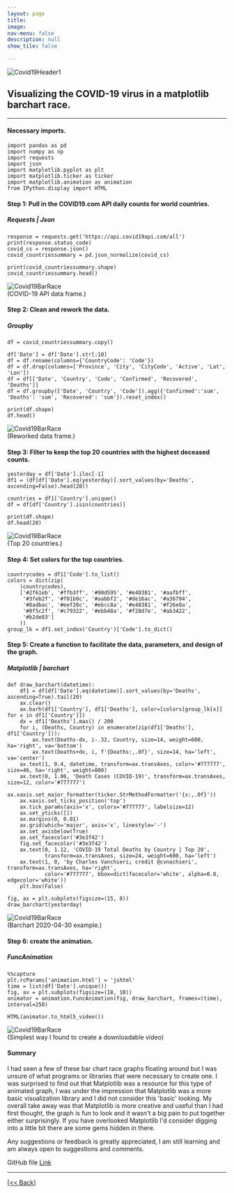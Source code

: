 ```yaml
---
layout: page
title:
image: 
nav-menu: false
description: null
show_tile: false

---
```


![Covid19Header1](/assets/images/Covid19USABarChart/CVbarCovidHeader1.jpg) <br>

## Visualizing the COVID-19 virus in a matplotlib barchart race.

---

#### Necessary imports.
```
import pandas as pd
import numpy as np
import requests
import json
import matplotlib.pyplot as plt
import matplotlib.ticker as ticker
import matplotlib.animation as animation
from IPython.display import HTML
```
#### Step 1: Pull in the COVID19.com API daily counts for world countries.
##### Requests | Json
```
response = requests.get('https://api.covid19api.com/all')
print(response.status_code)
covid_cs = response.json()
covid_countriessummary = pd.json_normalize(covid_cs)
```
```
print(covid_countriessummary.shape)
covid_countriessummary.head()
```
![Covid19BarRace](/assets/images/Covid19USABarChart/CVbar1.png) <br>
(COVID-19 API data frame.)

#### Step 2: Clean and rework the data.
##### Groupby
```
df = covid_countriessummary.copy()
```
```
df['Date'] = df['Date'].str[:10]
df = df.rename(columns={'CountryCode': 'Code'})
df = df.drop(columns=['Province', 'City', 'CityCode', 'Active', 'Lat', 'Lon'])
df = df[['Date', 'Country', 'Code', 'Confirmed', 'Recovered', 'Deaths']]
df = df.groupby(['Date', 'Country', 'Code']).agg({'Confirmed':'sum', 'Deaths': 'sum', 'Recovered': 'sum'}).reset_index()
```
```
print(df.shape)
df.head()
```
![Covid19BarRace](/assets/images/Covid19USABarChart/CVbar2.png) <br>
(Reworked data frame.)

#### Step 3: Filter to keep the top 20 countries with the highest deceased counts.
```
yesterday = df['Date'].iloc[-1]
df1 = (df[df['Date'].eq(yesterday)].sort_values(by='Deaths', ascending=False).head(20))

countries = df1['Country'].unique()
df = df[df['Country'].isin(countries)]
```
```
print(df.shape)
df.head(20)
```
![Covid19BarRace](/assets/images/Covid19USABarChart/CVbar3.png) <br>
(Top 20 countries.)

#### Step 4: Set colors for the top countries.
```
countrycodes = df1['Code'].to_list()
colors = dict(zip(
    (countrycodes),
    ['#2f61eb', '#ffb3ff', '#90d595', '#e48381', '#aafbff',
     '#3feb2f', '#f01b0c', '#aabbf2', '#de16ac', '#a36794', 
     '#8adbac', '#eef20c', '#ebcc8a', '#e48381', '#f26e0a', 
     '#0f5c2f', '#c79322', '#ebb48a', '#f28d7e', '#ab3422',
     '#b2de83']
    ))
group_lk = df1.set_index('Country')['Code'].to_dict()
```

#### Step 5: Create a function to facilitate the data, parameters, and design of the graph.
##### Matplotlib | barchart
```
def draw_barchart(datetime):
    df1 = df[df['Date'].eq(datetime)].sort_values(by='Deaths', ascending=True).tail(20)
    ax.clear()
    ax.barh(df1['Country'], df1['Deaths'], color=[colors[group_lk[x]] for x in df1['Country']])
    dx = df1['Deaths'].max() / 200
    for i, (Deaths, Country) in enumerate(zip(df1['Deaths'], df1['Country'])):
        ax.text(Deaths-dx, i-.32, Country, size=14, weight=600, ha='right', va='bottom')
        ax.text(Deaths+dx, i, f'{Deaths:,.0f}', size=14, ha='left', va='center')
    ax.text(1, 0.4, datetime, transform=ax.transAxes, color='#777777', size=46, ha='right', weight=800)
    ax.text(0, 1.06, 'Death Cases (COVID-19)', transform=ax.transAxes, size=12, color='#777777')
    ax.xaxis.set_major_formatter(ticker.StrMethodFormatter('{x:,.0f}'))
    ax.xaxis.set_ticks_position('top')
    ax.tick_params(axis='x', colors='#777777', labelsize=12)
    ax.set_yticks([])
    ax.margins(0, 0.01)
    ax.grid(which='major', axis='x', linestyle='-')
    ax.set_axisbelow(True)
    ax.set_facecolor('#3e3f42')
    fig.set_facecolor('#3e3f42')
    ax.text(0, 1.12, 'COVID-19 Total Deaths by Country | Top 20',
            transform=ax.transAxes, size=24, weight=600, ha='left')
    ax.text(1, 0, 'by Charles Vanchieri; credit @cvnachieri', transform=ax.transAxes, ha='right',
            color='#777777', bbox=dict(facecolor='white', alpha=0.8, edgecolor='white'))
    plt.box(False)
```
```
fig, ax = plt.subplots(figsize=(15, 8))   
draw_barchart(yesterday)
```
![Covid19BarRace](/assets/images/Covid19USABarChart/CVbar4.png) <br>
(Barchart 2020-04-30 example.)

#### Step 6: create the animation.
##### FuncAnimation
```
%%capture
plt.rcParams['animation.html'] = 'jshtml'
time = list(df['Date'].unique())
fig, ax = plt.subplots(figsize=(18, 10)) 
animator = animation.FuncAnimation(fig, draw_barchart, frames=(time), interval=250)
```
```
HTML(animator.to_html5_video())
```
![Covid19BarRace](/assets/images/Covid19USABarChart/CVbar5.png) <br>
(Simplest way I found to create a downloadable video)


#### Summary
I had seen a few of these bar chart race graphs floating around but I was unsure of what programs or libraries that were necessary 
to create one.  I was surprised to find out that Matplotlib was a resource for this type of animated graph, I was under the impression
that Matplotlib was a more basic visualization library and I did not consider this 'basic' looking.  My overall take away was that 
Matplotlib is more creative and useful than I had first thought, the graph is fun to look and it wasn't a big pain to put together either 
surprisingly.  If you have overlooked Matplotlib I'd consider digging into a little bit there are some gems hidden in there.

Any suggestions or feedback is greatly appreciated, I am still learning and am always open to suggestions and comments. <br>

GitHub file 
[Link]({{'https://github.com/CVanchieri/DSPortfolio/blob/master/posts/MatplotlibCOVID19BarChartRacePost/COVID19MatplotlibBarChartRace.ipynb'}})




---
[[<< Back]](https://cvanchieri.github.io/DSPortfolio/Tile1_Projects.html)

